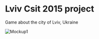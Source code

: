 # Lviv Csit 2015 project

Game about the city of Lviv, Ukraine

![Mockup1](https://dl.dropboxusercontent.com/u/50572858/1.jpg)
